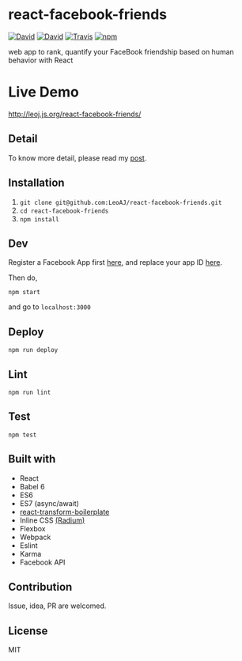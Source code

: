 # react-facebook-friends

[![David](https://img.shields.io/david/LeoAJ/react-facebook-friends.svg?style=flat-square)](https://david-dm.org/LeoAJ/react-facebook-friends)
[![David](https://img.shields.io/david/dev/LeoAJ/react-facebook-friends.svg?style=flat-square)](https://david-dm.org/LeoAJ/react-facebook-friends#info=devDependencies)
[![Travis](https://img.shields.io/travis/LeoAJ/react-facebook-friends.svg?style=flat-square)](https://travis-ci.org/LeoAJ/react-facebook-friends)
[![npm](https://img.shields.io/npm/l/express.svg?style=flat-square)](https://github.com/LeoAJ/react-facebook-friends/blob/master/LICENSE)

web app to rank, quantify your FaceBook friendship based on human behavior with React

# Live Demo

http://leoj.js.org/react-facebook-friends/

## Detail

To know more detail, please read my [post](http://leoj.js.org/personal/React-iTunes-Search/).

## Installation

1. `git clone git@github.com:LeoAJ/react-facebook-friends.git`
2. `cd react-facebook-friends`
3. `npm install`

## Dev

Register a Facebook App first [here](https://developers.facebook.com/docs/apps/register), and replace your app ID [here](https://github.com/LeoAJ/react-facebook-friends/blob/master/config/index.js#L2).

Then do,

```
npm start
```
and go to `localhost:3000`

## Deploy

```
npm run deploy
```

## Lint

```
npm run lint
```

## Test

```
npm test
```

## Built with

* React
* Babel 6
* ES6
* ES7 (async/await)
* [react-transform-boilerplate](https://github.com/gaearon/react-transform-boilerplate)
* Inline CSS [(Radium)](http://stack.formidable.com/radium/)
* Flexbox
* Webpack
* Eslint
* Karma
* Facebook API

## Contribution

Issue, idea, PR are welcomed.

## License

MIT
